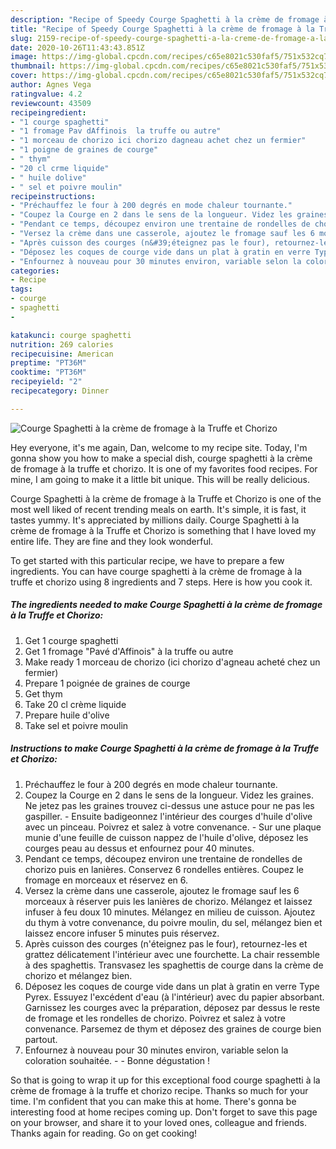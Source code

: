 ```yaml
---
description: "Recipe of Speedy Courge Spaghetti à la crème de fromage à la Truffe et Chorizo"
title: "Recipe of Speedy Courge Spaghetti à la crème de fromage à la Truffe et Chorizo"
slug: 2159-recipe-of-speedy-courge-spaghetti-a-la-creme-de-fromage-a-la-truffe-et-chorizo
date: 2020-10-26T11:43:43.851Z
image: https://img-global.cpcdn.com/recipes/c65e8021c530faf5/751x532cq70/courge-spaghetti-a-la-creme-de-fromage-a-la-truffe-et-chorizo-photo-principale-de-la-recette.jpg
thumbnail: https://img-global.cpcdn.com/recipes/c65e8021c530faf5/751x532cq70/courge-spaghetti-a-la-creme-de-fromage-a-la-truffe-et-chorizo-photo-principale-de-la-recette.jpg
cover: https://img-global.cpcdn.com/recipes/c65e8021c530faf5/751x532cq70/courge-spaghetti-a-la-creme-de-fromage-a-la-truffe-et-chorizo-photo-principale-de-la-recette.jpg
author: Agnes Vega
ratingvalue: 4.2
reviewcount: 43509
recipeingredient:
- "1 courge spaghetti"
- "1 fromage Pav dAffinois  la truffe ou autre"
- "1 morceau de chorizo ici chorizo dagneau achet chez un fermier"
- "1 poigne de graines de courge"
- " thym"
- "20 cl crme liquide"
- " huile dolive"
- " sel et poivre moulin"
recipeinstructions:
- "Préchauffez le four à 200 degrés en mode chaleur tournante."
- "Coupez la Courge en 2 dans le sens de la longueur. Videz les graines. Ne jetez pas les graines trouvez ci-dessus une astuce pour ne pas les gaspiller. Ensuite badigeonnez l&#39;intérieur des courges d&#39;huile d&#39;olive avec un pinceau. Poivrez et salez à votre convenance. Sur une plaque munie d&#39;une feuille de cuisson nappez de l&#39;huile d&#39;olive, déposez les courges peau au dessus et enfournez pour 40 minutes."
- "Pendant ce temps, découpez environ une trentaine de rondelles de chorizo puis en lanières. Conservez 6 rondelles entières. Coupez le fromage en morceaux et réservez en 6."
- "Versez la crème dans une casserole, ajoutez le fromage sauf les 6 morceaux à réserver puis les lanières de chorizo. Mélangez et laissez infuser à feu doux 10 minutes. Mélangez en milieu de cuisson. Ajoutez du thym à votre convenance, du poivre moulin, du sel, mélangez bien et laissez encore infuser 5 minutes puis réservez."
- "Après cuisson des courges (n&#39;éteignez pas le four), retournez-les et grattez délicatement l&#39;intérieur avec une fourchette. La chair ressemble à des spaghettis. Transvasez les spaghettis de courge dans la crème de chorizo et mélangez bien."
- "Déposez les coques de courge vide dans un plat à gratin en verre Type Pyrex. Essuyez l&#39;excédent d&#39;eau (à l&#39;intérieur) avec du papier absorbant. Garnissez les courges avec la préparation, déposez par dessus le reste de fromage et les rondelles de chorizo. Poivrez et salez à votre convenance. Parsemez de thym et déposez des graines de courge bien partout."
- "Enfournez à nouveau pour 30 minutes environ, variable selon la coloration souhaitée.  Bonne dégustation !"
categories:
- Recipe
tags:
- courge
- spaghetti
- 

katakunci: courge spaghetti  
nutrition: 269 calories
recipecuisine: American
preptime: "PT36M"
cooktime: "PT36M"
recipeyield: "2"
recipecategory: Dinner

---
```



![Courge Spaghetti à la crème de fromage à la Truffe et Chorizo](https://img-global.cpcdn.com/recipes/c65e8021c530faf5/751x532cq70/courge-spaghetti-a-la-creme-de-fromage-a-la-truffe-et-chorizo-photo-principale-de-la-recette.jpg)

Hey everyone, it's me again, Dan, welcome to my recipe site. Today, I'm gonna show you how to make a special dish, courge spaghetti à la crème de fromage à la truffe et chorizo. It is one of my favorites food recipes. For mine, I am going to make it a little bit unique. This will be really delicious.

Courge Spaghetti à la crème de fromage à la Truffe et Chorizo is one of the most well liked of recent trending meals on earth. It's simple, it is fast, it tastes yummy. It's appreciated by millions daily. Courge Spaghetti à la crème de fromage à la Truffe et Chorizo is something that I have loved my entire life. They are fine and they look wonderful.




To get started with this particular recipe, we have to prepare a few ingredients. You can have courge spaghetti à la crème de fromage à la truffe et chorizo using 8 ingredients and 7 steps. Here is how you cook it.

<!--inarticleads1-->

##### The ingredients needed to make Courge Spaghetti à la crème de fromage à la Truffe et Chorizo:

1. Get 1 courge spaghetti
1. Get 1 fromage &#34;Pavé d&#39;Affinois&#34; à la truffe ou autre
1. Make ready 1 morceau de chorizo (ici chorizo d&#39;agneau acheté chez un fermier)
1. Prepare 1 poignée de graines de courge
1. Get  thym
1. Take 20 cl crème liquide
1. Prepare  huile d&#39;olive
1. Take  sel et poivre moulin




<!--inarticleads2-->

##### Instructions to make Courge Spaghetti à la crème de fromage à la Truffe et Chorizo:

1. Préchauffez le four à 200 degrés en mode chaleur tournante.
1. Coupez la Courge en 2 dans le sens de la longueur. Videz les graines. Ne jetez pas les graines trouvez ci-dessus une astuce pour ne pas les gaspiller. - Ensuite badigeonnez l&#39;intérieur des courges d&#39;huile d&#39;olive avec un pinceau. Poivrez et salez à votre convenance. - Sur une plaque munie d&#39;une feuille de cuisson nappez de l&#39;huile d&#39;olive, déposez les courges peau au dessus et enfournez pour 40 minutes.
1. Pendant ce temps, découpez environ une trentaine de rondelles de chorizo puis en lanières. Conservez 6 rondelles entières. Coupez le fromage en morceaux et réservez en 6.
1. Versez la crème dans une casserole, ajoutez le fromage sauf les 6 morceaux à réserver puis les lanières de chorizo. Mélangez et laissez infuser à feu doux 10 minutes. Mélangez en milieu de cuisson. Ajoutez du thym à votre convenance, du poivre moulin, du sel, mélangez bien et laissez encore infuser 5 minutes puis réservez.
1. Après cuisson des courges (n&#39;éteignez pas le four), retournez-les et grattez délicatement l&#39;intérieur avec une fourchette. La chair ressemble à des spaghettis. Transvasez les spaghettis de courge dans la crème de chorizo et mélangez bien.
1. Déposez les coques de courge vide dans un plat à gratin en verre Type Pyrex. Essuyez l&#39;excédent d&#39;eau (à l&#39;intérieur) avec du papier absorbant. Garnissez les courges avec la préparation, déposez par dessus le reste de fromage et les rondelles de chorizo. Poivrez et salez à votre convenance. Parsemez de thym et déposez des graines de courge bien partout.
1. Enfournez à nouveau pour 30 minutes environ, variable selon la coloration souhaitée. -  - Bonne dégustation !




So that is going to wrap it up for this exceptional food courge spaghetti à la crème de fromage à la truffe et chorizo recipe. Thanks so much for your time. I'm confident that you can make this at home. There's gonna be interesting food at home recipes coming up. Don't forget to save this page on your browser, and share it to your loved ones, colleague and friends. Thanks again for reading. Go on get cooking!
